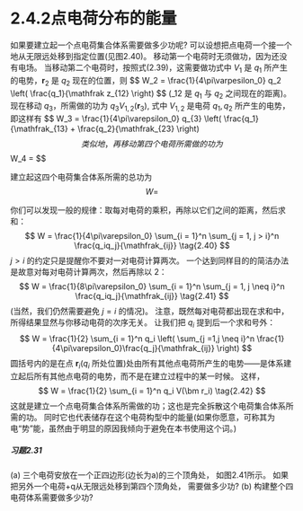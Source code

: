 # 2.4.2点电荷分布的能量

如果要建立起一个点电荷集合体系需要做多少功呢?
可以设想把点电荷一个接一个地从无限远处移到指定位置(见图2.40)。
移动第一个电荷时无须做功，因为还没有电场。
当移动第二个电荷时，按照式(2.39)，这需要做功式中 $V_1$ 是 $q_1$ 所产生的电势，$\bm r_2$ 是 $q_2$ 现在的位置，则
$$
  W_2 = \frac{1}{4\pi\varpesilon_0} q_2 \left( \frac{q_1}{\mathfrak z_{12} \right) 
$$
($\mathfrak_{12}$ 是 $q_1$ 与 $q_2$ 之间现在的距离)。
现在移动 $q_3$，所需做的功为 $q_3V_{1,2}(\bm r_3)$, 式中 $V_{1,2}$ 是电荷 $q_1, q_2$ 所产生的电势，即这样有
$$
  W_3 = \frac{1}{4\pi\varepsilon_0} q_{3} \left( \frac{q_1}{\mathfrak_{13} + \frac{q_2}{\mathfrak_{23} \right) 
$$
类似地，再移动第四个电荷所需做的功为
$$
  W_4 =
$$

建立起这四个电荷集合体系所需的总功为
$$
  W = 
$$

你们可以发现一般的规律：取每对电荷的乘积，再除以它们之间的距离，然后求和：
$$
  W = \frac{1}{4\pi\varepsilon_0} \sum_{i = 1}^n \sum_{j = 1, j > i}^n \frac{q_iq_j}{\mathfrak_{ij}}
  \tag{2.40}
$$
$j>i$ 的约定只是提醒你不要对一对电荷计算两次。
一个达到同样目的的简洁办法是故意对每对电荷计算两次，然后再除以 $2$：
$$
  W = \frac{1}{8\pi\varepsilon_0} \sum_{i = 1}^n \sum_{j = 1, j \neq i}^n \frac{q_iq_j}{\mathfrak_{ij}}
  \tag{2.41}
$$
(当然，我们仍然需要避免 $j=i$ 的情况)。
注意，既然每对电荷都出现在求和中，所得结果显然与你移动电荷的次序无关。
让我们把 $q_i$ 提到后一个求和号外：
$$
  W = \frac{1}{2} \sum_{i = 1}^n q_i \left( \sum_{j =1,j \neq i}^n \frac{1}{4\pi\varepsilon_0}\frac{q_j}{\mathfrak_{ij}} \right) 
$$
圆括号内的是在点 $\bm r_i$($q_i$ 所处位置)处由所有其他点电荷所产生的电势——是体系建立起后所有其他点电荷的电势，而不是在建立过程中的某一时候。
这样，
$$
  W = \frac{1}{2} \sum_{i = 1}^n q_i V(\bm r_i)
  \tag{2.42}
$$
这就是建立一个点电荷集合体系所需做的功；这也是完全拆散这个电荷集合体系所需的功。
同时它也代表储存在这个电荷构型中的能量(如果你愿意，可称其为电“势”能，虽然由于明显的原因我倾向于避免在本书使用这个词。)

##### 习题2.31

(a) 三个电荷安放在一个正四边形(边长为a)的三个顶角处， 如图2.41所示。
如果把另外一个电荷+q从无限远处移到第四个顶角处， 需要做多少功?
(b) 构建整个四电荷体系需要做多少功?

